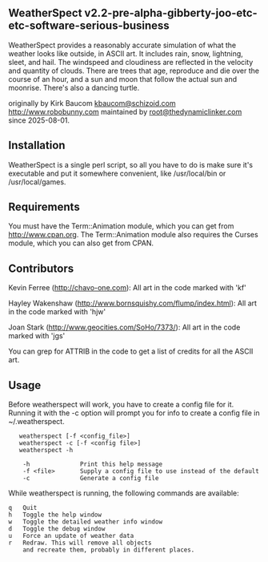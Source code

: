 WeatherSpect v2.2-pre-alpha-gibberty-joo-etc-etc-software-serious-business
-----------------
WeatherSpect provides a reasonably accurate simulation of what the
weather looks like outside, in ASCII art. It includes rain, snow,
lightning, sleet, and hail. The windspeed and cloudiness are reflected
in the velocity and quantity of clouds. There are trees that age,
reproduce and die over the course of an hour, and a sun and moon that
follow the actual sun and moonrise. There's also a dancing turtle.

originally by Kirk Baucom <kbaucom@schizoid.com> http://www.robobunny.com
maintained by root@thedynamiclinker.com since 2025-08-01.

Installation
------------

WeatherSpect is a single perl script, so all you have to do is make sure
it's executable and put it somewhere convenient, like /usr/local/bin or
/usr/local/games.

Requirements
------------

You must have the Term::Animation module, which you can get from
http://www.cpan.org. The Term::Animation module also requires the
Curses module, which you can also get from CPAN.

Contributors
------------

Kevin Ferree (http://chavo-one.com):
	All art in the code marked with 'kf'

Hayley Wakenshaw (http://www.bornsquishy.com/flump/index.html):
	All art in the code marked with 'hjw'

Joan Stark (http://www.geocities.com/SoHo/7373/):
	All art in the code marked with 'jgs'

You can grep for ATTRIB in the code to get a list of credits for all
the ASCII art.

Usage
-----

Before weatherspect will work, you have to create a config file
for it. Running it with the -c option will prompt you for info
to create a config file in ~/.weatherspect.

       weatherspect [-f <config_file>]
       weatherspect -c [-f <config file>]
       weatherspect -h

        -h              Print this help message
        -f <file>       Supply a config file to use instead of the default
        -c              Generate a config file

While weatherspect is running, the following commands are available:

	q	Quit
	h	Toggle the help window
	w	Toggle the detailed weather info window
	d	Toggle the debug window
	u	Force an update of weather data
	r	Redraw. This will remove all objects
		and recreate them, probably in different places.
